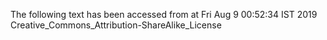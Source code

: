 The following text has been accessed from at Fri Aug 9 00:52:34 IST 2019
Creative_Commons_Attribution-ShareAlike_License
